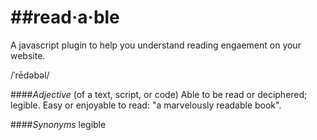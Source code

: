 ##read·a·ble
==========

A javascript plugin to help you understand reading engaement on your website. 

/ˈrēdəbəl/

####*Adjective*
(of a text, script, or code) Able to be read or deciphered; legible.
Easy or enjoyable to read: "a marvelously readable book".

####*Synonyms*
legible